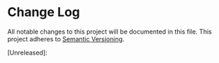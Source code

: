 # Change Log
All notable changes to this project will be documented in this file.
This project adheres to [Semantic Versioning](http://semver.org/).

[Unreleased]:
